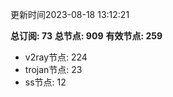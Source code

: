 更新时间2023-08-18 13:12:21

**总订阅: 73**
**总节点: 909**
**有效节点: 259**
- v2ray节点: 224
- trojan节点: 23
- ss节点: 12
